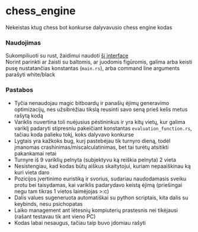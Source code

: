 # chess_engine
Nekeistas ktug chess bot konkurse dalyvavusio chess engine kodas  
### Naudojimas
Sukompiliuoti su rust, žaidimui naudoti [šį interface](https://github.com/HollaFoil/KTUG-ChessBot)  
Norint parinkti ar žaisti su baltomis, ar juodomis figūromis, galima arba keisti pusę nustatančias konstantas (`main.rs`), arba command line arguments parašyti white/black
### Pastabos
* Tyčia nenaudojau magic bitboardų ir panašių ėjimų generavimo optimizacijų, nes užsibrėžiau tikslą reusinti savo seną prieš kelis metus rašytą kodą
* Variklis nuvertina toli nuėjusius pėstininkus ir yra kitų vietų, kur galima variklį padaryti stipresniu pakeičiant konstantas `evaluation_function.rs`, tačiau koda palieku tokį, koks dalyvavo konkurse
* Lygtais yra kažkoks bug, kurį pastebėjau tik turnyro dieną, todėl įmanomas crashinimas/miscalculatinimas, bet tai turėtų atsitikti pakankamai retai
* Turnyre iš 9 variklių pelnyta (subjektyvu ką reiškia pelnyta) 2 vieta
* Nesistengiau, kad kodas būtų aiškus skaitytojui, kuriam nepaaiškinau ką kuri vieta daro
* Pozicijos įvertinimo euristiką ir svorius, sudariau naudodamasis sveiku protu bei taisydamas, kai variklis padarydavo keistą ėjimą (priešingai negu tam tikras 1 vietos laimėjojas >:c)
* Dalis values sugeneruota automatiškai su python scriptais, kita dalis su keybinds, nesu psichopatas
* Laiko management ant lėtesnių kompiuterių prastesnis nei tikėjausi (rašant testavau tik ant vieno PC)
* Kodas labai nesaugus, tačiau taip buvo įdomiau rašyti

